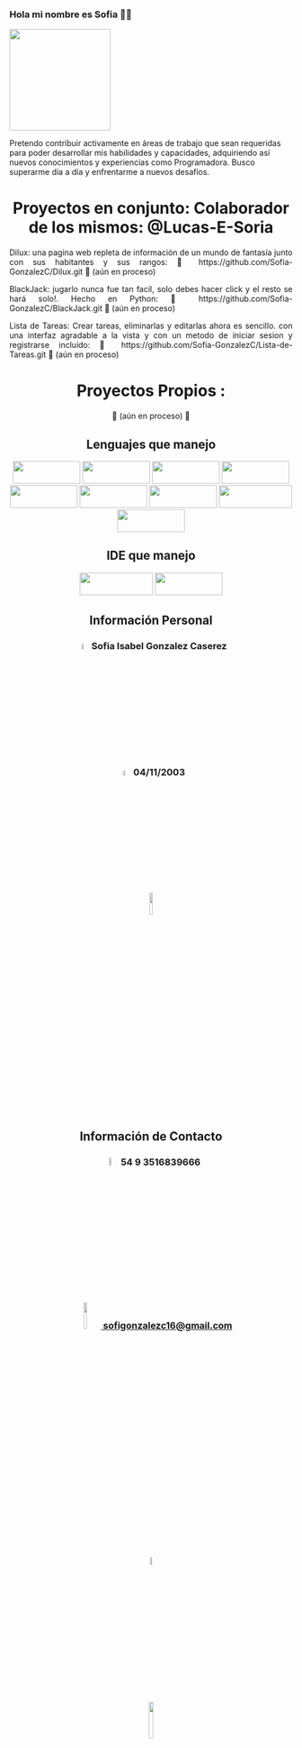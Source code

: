 ### Hola mi nombre es Sofia 👋🏼

<img src="https://github.com/Sofia-GonzalezC/Sofia-GonzalezC/assets/150254652/8d9969b7-7d9d-4a99-bf12-7ef744b74a4e" width="180px">

<p>  Pretendo contribuir activamente en áreas de trabajo que sean requeridas para poder desarrollar mis habilidades y capacidades, adquiriendo así nuevos conocimientos y 
experiencias como Programadora. Busco superarme día a día y enfrentarme a nuevos desafios. </p>

<h1 align="center"> Proyectos en conjunto:
  Colaborador de los mismos: @Lucas-E-Soria </h1>
<p align="justify">Dilux: una pagina web repleta de información de un mundo de fantasía junto con sus habitantes y sus rangos: 🚧 https://github.com/Sofia-GonzalezC/Dilux.git 🚧 (aún en proceso)</p>
<p align="justify">BlackJack: jugarlo nunca fue tan facil, solo debes hacer click y el resto se hará solo!. Hecho en Python: 🚧 https://github.com/Sofia-GonzalezC/BlackJack.git 🚧 (aún en proceso)</p>
<p align="justify">Lista de Tareas: Crear tareas, eliminarlas y editarlas ahora es sencillo. con una interfaz agradable a la vista y con un metodo de iniciar sesion y registrarse incluído: 🚧 https://github.com/Sofia-GonzalezC/Lista-de-Tareas.git 🚧 (aún en proceso)</p>

<h1 align="center"> Proyectos Propios :</h1>
<p align="center">🚧 (aún en proceso) 🚧</p>


<h2 align="center"> Lenguajes que manejo </h2>
<p align="center"><img src="https://img.shields.io/badge/HTML5-E34F26?style=for-the-badge&logo=html5&logoColor=white" width="120px" height="40px">
<img src="https://img.shields.io/badge/JavaScript-323330?style=for-the-badge&logo=javascript&logoColor=F7DF1E" width="120px" height="40px">
<img src="https://img.shields.io/badge/Python-FFD43B?style=for-the-badge&logo=python&logoColor=blue" width="120px" height="40px">
<img src="https://img.shields.io/badge/Django-092E20?style=for-the-badge&logo=django&logoColor=green" width="120px" height="40px">
  <br>
<img src="https://img.shields.io/badge/React-20232A?style=for-the-badge&logo=react&logoColor=61DAFB" width="120px" height="40px">
<img src="https://img.shields.io/badge/next%20js-000000?style=for-the-badge&logo=nextdotjs&logoColor=white" width="120px" height="40px">
<img src="https://img.shields.io/badge/Sqlite-003B57?style=for-the-badge&logo=sqlite&logoColor=white" width="120px" height="40px">
<img src="https://img.shields.io/badge/Microsoft%20SQL%20Server-CC2927?style=for-the-badge&logo=microsoft%20sql%20server&logoColor=white" width="130px" height="40px">
<img src="https://img.shields.io/badge/Postman-FF6C37?style=for-the-badge&logo=Postman&logoColor=white" width="120px" height="40px"> </p>

<h2 align="center"> IDE que manejo </h2>
<p align="center"><img src="https://img.shields.io/badge/Visual_Studio_Code-0078D4?style=for-the-badge&logo=visual%20studio%20code&logoColor=white" width="130px" height="40px">
<img src="https://img.shields.io/badge/PyCharm-000000.svg?&style=for-the-badge&logo=PyCharm&logoColor=white" width="120px" height="40px"></p>


<h2 align="center"> Información Personal </h2>
<h3 align="center"> <img src="https://github.com/Sofia-GonzalezC/Sofia-GonzalezC/assets/150254652/8206ed8a-083a-4834-b339-ece8b267ef49" width="5%"> Sofia Isabel Gonzalez Caserez </h3>
<h3 align="center"> <img src="https://github.com/Sofia-GonzalezC/Sofia-GonzalezC/assets/150254652/fdb89a3f-699a-4913-b8c7-91a80f6a4612" width="5%"> 04/11/2003 </h3>
<h3 align="center"> <a href="https://github.com/Sofia-GonzalezC/Sofia-GonzalezC/files/13300556/curriculum.vitae.CV.trabajo.pdf"> <img src="https://github.com/Sofia-GonzalezC/Sofia-GonzalezC/assets/150254652/057bd68a-393d-4b3a-9ef4-ffa157cae379" width="10%"> </a> </h3>

<h2 align="center"> Información de Contacto </h2>

<h3 align="center"> <img src ="https://github.com/Sofia-GonzalezC/Sofia-GonzalezC/assets/150254652/edb50d38-68c3-4fbf-a7ab-d4b0ea7717bf" width="6%"> 54 9 3516839666 </h3> 
<h3 align="center"> <a href="mailto:sofigonzalezc16gmail.com"> <img src ="https://img.shields.io/badge/Gmail-D14836?style=for-the-badge&logo=gmail&logoColor=white" width="11%"> sofigonzalezc16@gmail.com </a> </h3> 
<h3 align="center"> <a href="https://www.linkedin.com/in/sofia-gonzalez-/" target="_blank"> <img src ="https://github.com/Sofia-GonzalezC/Sofia-GonzalezC/assets/150254652/fac358af-3c01-45fd-8ef5-843ed14c0d7e" width="6%"> </a> </h3>
<h3 align="center"> <a href="https://api.whatsapp.com/send?phone=5493516839666&text=Hola!" target="_blank"><img src ="https://img.shields.io/badge/WhatsApp-25D366?style=for-the-badge&logo=whatsapp&logoColor=white" width="13%"></a> </h3> 



